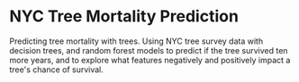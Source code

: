 # NYC Tree Mortality Prediction

Predicting tree mortality with trees. Using NYC tree survey data with decision trees, and random forest models to predict if the tree survived ten more years, and to explore what features negatively and positively impact a tree's chance of survival.
